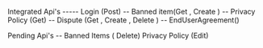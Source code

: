 Integrated Api's -----
Login (Post)  --
Banned item(Get , Create ) --
Privacy Policy (Get) --
Dispute (Get , Create , Delete ) --
EndUserAgreement()

Pending Api's --
Banned Items ( Delete)
Privacy Policy (Edit)